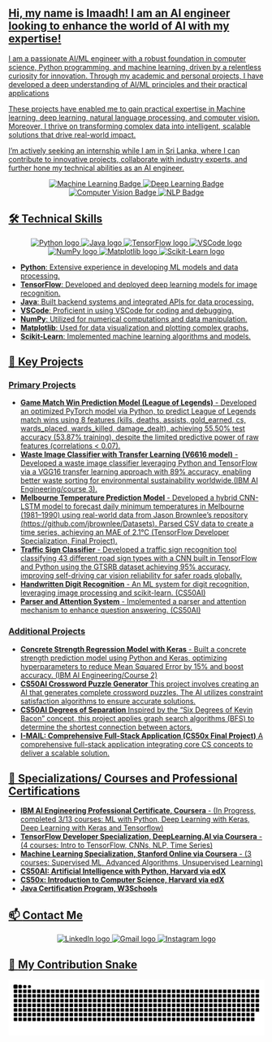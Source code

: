 <h2 align="left"><u>Hi, my name is Imaadh! I am an AI engineer looking to enhance the world of AI with my expertise!</u></h2>

<p align="left"><u>I am a passionate AI/ML engineer with a robust foundation in computer science, Python programming, and machine learning, driven by a relentless curiosity for innovation. Through my academic and personal projects, I have developed a deep understanding of AI/ML principles and their practical applications

These projects have enabled me to gain practical expertise in Machine learning, deep learning, natural language processing, and computer vision. Moreover, I thrive on transforming complex data into intelligent, scalable solutions that drive real-world impact.

I’m actively seeking an internship while I am in Sri Lanka, where I can contribute to innovative projects, collaborate with industry experts, and further hone my technical abilities as an AI engineer.

<div align="center">
  <img src="https://img.shields.io/badge/Machine%20Learning-Expert-blue" alt="Machine Learning Badge"/>
  <img src="https://img.shields.io/badge/Deep%20Learning-Expert-yellow" alt="Deep Learning Badge"/>
  <img src="https://img.shields.io/badge/Computer%20Vision-Expert-green" alt="Computer Vision Badge"/>
  <img src="https://img.shields.io/badge/NLP-Expert-red" alt="NLP Badge"/>
</div>

## 🛠️ <u>Technical Skills</u>
<div align="center">
  <img src="https://cdn.jsdelivr.net/gh/devicons/devicon/icons/python/python-original.svg" height="40" alt="Python logo" />
  <img src="https://cdn.jsdelivr.net/gh/devicons/devicon/icons/java/java-original.svg" height="40" alt="Java logo" />
  <img src="https://cdn.jsdelivr.net/gh/devicons/devicon/icons/tensorflow/tensorflow-original.svg" height="40" alt="TensorFlow logo" />
  <img src="https://cdn.jsdelivr.net/gh/devicons/devicon/icons/vscode/vscode-original.svg" height="40" alt="VSCode logo" />
  <img src="https://cdn.jsdelivr.net/gh/devicons/devicon/icons/numpy/numpy-original.svg" height="40" alt="NumPy logo" />
  <img src="https://cdn.jsdelivr.net/gh/devicons/devicon/icons/matplotlib/matplotlib-original.svg" height="40" alt="Matplotlib logo" />
  <img src="https://upload.wikimedia.org/wikipedia/commons/0/05/Scikit_learn_logo_small.svg" height="40" alt="Scikit-Learn logo" />
</div>
<ul>
  <li><b><u>Python</u></b>: Extensive experience in developing ML models and data processing.</li>
  <li><b><u>TensorFlow</u></b>: Developed and deployed deep learning models for image recognition.</li>
  <li><b><u>Java</u></b>: Built backend systems and integrated APIs for data processing.</li>
  <li><b><u>VSCode</u></b>: Proficient in using VSCode for coding and debugging.</li>
  <li><b><u>NumPy</u></b>: Utilized for numerical computations and data manipulation.</li>
  <li><b><u>Matplotlib</u></b>: Used for data visualization and plotting complex graphs.</li>
  <li><b><u>Scikit-Learn</u></b>: Implemented machine learning algorithms and models.</li>
</ul>


## 🌟 <u>Key Projects</u>


### **<u>Primary Projects</u>**

- **[Game Match Win Prediction Model (League of Legends)](https://github.com/ImaadhRenosh/Game-Match-Win-Prediction-Model-League-of-Legends-)** - Developed an optimized PyTorch model via Python, to predict League of Legends match wins using 8 features (kills, deaths, assists, gold_earned, cs, wards_placed, wards_killed, damage_dealt), achieving 55.50% test accuracy (53.87% training), despite the limited predictive power of raw features 
(correlations < 0.07).
- **[Waste Image Classifier with Transfer Learning (V6616 model)](https://github.com/ImaadhRenosh/Waste-Image-Classifier-with-Transfer-Learning-VGG16)** - Developed a waste image classifier leveraging Python and TensorFlow via a VGG16 transfer learning approach with 89% accuracy, enabling better waste sorting for environmental sustainability worldwide.(IBM AI Engineering/course 3).
- **Melbourne Temperature Prediction Model** - Developed a hybrid CNN-LSTM model to forecast daily minimum temperatures in Melbourne (1981–1990) using real-world data from Jason Brownlee’s repository (https://github.com/jbrownlee/Datasets). Parsed CSV data to create a time series, achieving an MAE of 2.1°C (TensorFlow Developer Specialization, Final Project).
- **Traffic Sign Classifier** - Developed a traffic sign recognition tool classifying 43 different road sign types with a CNN built in TensorFlow and Python using the GTSRB dataset achieving 95% accuracy, improving self-driving car vision reliability for safer roads globally.
- **Handwritten Digit Recognition** - An ML system for digit recognition, leveraging image processing and scikit-learn. (CS50AI)
- **Parser and Attention System** - Implemented a parser and attention mechanism to enhance question answering. (CS50AI)


### **<u>Additional Projects</u>**

- **Concrete Strength Regression Model with Keras** - Built a concrete strength prediction model using Python and Keras, optimizing hyperparameters to reduce Mean Squared Error by 15% and boost    accuracy. (IBM AI Engineering/Course 2) 
- **<u>[CS50AI Crossword Puzzle Generator](https://github.com/ImaadhRenosh/CS50AI--Crossword-Puzzle-Generator)</u>**
  This project involves creating an AI that generates complete crossword puzzles. The AI utilizes constraint satisfaction algorithms to ensure accurate solutions.
- **<u>[CS50AI Degrees of Separation](https://github.com/ImaadhRenosh/CS50AI---Degrees-of-Separation)</u>**
  Inspired by the “Six Degrees of Kevin Bacon” concept, this project applies graph search algorithms (BFS) to determine the shortest connection between actors.
- **<u>[I-MAIL: Comprehensive Full-Stack Application (CS50x Final Project)](https://github.com/ImaadhRenosh/cs50x-final-project-I-MAIL)</u>**
  A comprehensive full-stack application integrating core CS concepts to deliver a scalable solution.


## 📜 <u>Specializations/ Courses and Professional Certifications</u>
- **<u>IBM AI Engineering Professional Certificate, Coursera</u>** - (In Progress, completed 3/13 courses: ML with Python, Deep Learning with Keras, Deep Learning with Keras and Tensorflow)
- **<u>TensorFlow Developer Specialization, DeepLearning.AI via Coursera</u>** - (4 courses: Intro to TensorFlow, CNNs, NLP, Time Series)
- **<u>Machine Learning Specialization, Stanford Online via Coursera</u>** - (3 courses: Supervised ML, Advanced Algorithms, Unsupervised Learning)
- **<u>CS50AI: Artificial Intelligence with Python, Harvard via edX</u>** 
- **<u>CS50x: Introduction to Computer Science, Harvard via edX</u>** 
- **<u>Java Certification Program, W3Schools</u>** 

## 📫 <u>Contact Me</u>
<div align="center">
  <a href="https://www.linkedin.com/in/imaadh-renosh-007aba348">
    <img src="https://img.shields.io/badge/LinkedIn-0077B5?logo=linkedin&logoColor=white&style=for-the-badge" height="35" alt="LinkedIn logo" />
  </a>
  <a href="mailto:imaadhrenosh@gmail.com">
    <img src="https://img.shields.io/badge/Gmail-D14836?logo=gmail&logoColor=white&style=for-the-badge" height="35" alt="Gmail logo" />
  </a>
  <a href="https://www.instagram.com/im44dh">
    <img src="https://img.shields.io/badge/Instagram-E4405F?logo=instagram&logoColor=white&style=for-the-badge" height="35" alt="Instagram logo" />
  </a>
</div>

## 🐍 <u>My Contribution Snake</u>
![github-snake](https://raw.githubusercontent.com/ImaadhRenosh/Github-Project-Portfolio/output/github-snake.svg)
